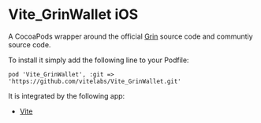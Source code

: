 # Vite_GrinWallet iOS

A CocoaPods wrapper around the official [Grin](https://github.com/mimblewimble/grin/) source code and communtiy source code.

To install it simply add the following line to your Podfile:

```
pod 'Vite_GrinWallet', :git => 'https://github.com/vitelabs/Vite_GrinWallet.git'
```


It is integrated by the following app:

* [Vite](https://github.com/vitelabs/vite-app-ios)
